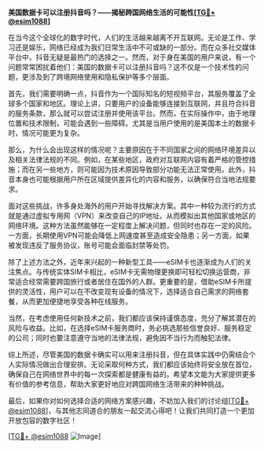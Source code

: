 **美国数据卡可以注册抖音吗？——揭秘跨国网络生活的可能性[[TG💪+ @esim1088](https://t.me/s/esim1088)]**

在当今这个全球化的数字时代，人们的生活越来越离不开互联网。无论是工作、学习还是娱乐，网络已经成为我们日常生活中不可或缺的一部分。而在众多社交媒体平台中，抖音无疑是最热门的选择之一。然而，对于身在美国的用户来说，有一个问题常常困扰着他们：美国的数据卡可以注册抖音吗？这不仅是一个技术性的问题，更涉及到了跨境网络使用和隐私保护等多个层面。

首先，我们需要明确一点，抖音作为一个国际知名的短视频平台，其服务覆盖了全球多个国家和地区。理论上讲，只要用户的设备能够连接到互联网，并且符合抖音的服务条款，那么就可以尝试注册并使用该平台。然而，在实际操作中，由于地理位置和技术限制，可能会遇到一些障碍。尤其是当用户使用的是美国本土的数据卡时，情况可能更为复杂。

那么，为什么会出现这样的情况呢？主要原因在于不同国家之间的网络环境差异以及相关法律法规的不同。例如，在某些地区，政府对互联网内容有着严格的管控措施；而在另一些地方，则可能因为技术原因导致部分功能无法正常使用。此外，抖音本身也可能根据用户所在区域提供差异化的内容和服务，以确保符合当地法规要求。

面对这些挑战，许多身处海外的用户开始寻找解决方案。其中一种较为流行的方式就是通过虚拟专用网（VPN）来改变自己的IP地址，从而模拟出其他国家或地区的网络环境。这种方法虽然能够在一定程度上解决问题，但同时也存在一定的风险。一方面，长期使用VPN可能会降低上网速度甚至造成安全隐患；另一方面，如果被发现违反了服务协议，账号可能会面临封禁等处罚。

除了上述方法之外，近年来兴起的一种新型工具——eSIM卡也逐渐成为人们的关注焦点。与传统实体SIM卡相比，eSIM卡无需物理更换即可轻松切换运营商，非常适合经常需要跨国旅行或者居住在国外的人群。更重要的是，借助eSIM卡所提供的灵活性，用户可以在不改变现有设备的情况下，选择适合自己需求的网络套餐，从而更加便捷地享受各种在线服务。

当然，在考虑使用任何新技术之前，我们都应该保持谨慎态度，充分了解其潜在的风险与收益。比如，在选择eSIM卡服务商时，务必挑选那些信誉良好、服务稳定的公司；同时也要注意遵守当地的法律法规，避免因不当行为而触犯法律。

综上所述，尽管美国的数据卡确实可以用来注册抖音，但在具体实践中仍需结合个人实际情况做出合理安排。无论采取何种方式，我们都应该始终将安全放在首位，确保自己在网络世界中的每一次探索都是健康有益的。希望本文能为大家提供更多有价值的参考信息，帮助大家更好地应对跨国网络生活带来的种种挑战。

最后，如果你对如何选择合适的网络方案感兴趣，不妨加入我们的讨论组[[TG💪+ @esim1088](https://t.me/s/esim1088)]，与其他志同道合的朋友一起交流心得吧！让我们共同打造一个更加开放包容的数字社区！

[[TG💪+ @esim1088](https://t.me/s/esim1088) ![Image](https://i.postimg.cc/4NQfJmqS/Snipaste-2025-05-13-00-14-12.png)]